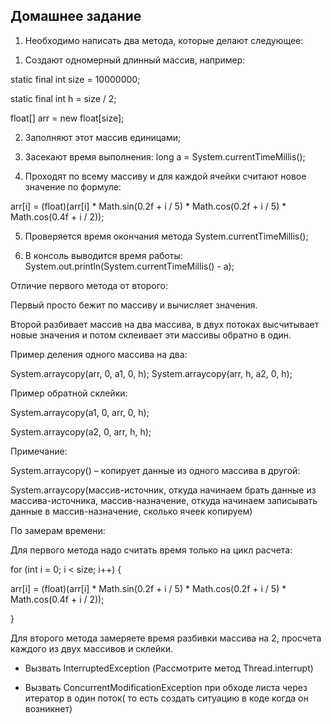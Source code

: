 Домашнее задание
----------------

1. Необходимо написать два метода, которые делают следующее:

1) Создают одномерный длинный массив, например:


static final int size = 10000000;

static final int h = size / 2;

float[] arr = new float[size];



2) Заполняют этот массив единицами;

3) Засекают время выполнения: long a = System.currentTimeMillis();

4) Проходят по всему массиву и для каждой ячейки считают новое значение по формуле:

arr[i] = (float)(arr[i] * Math.sin(0.2f + i / 5) * Math.cos(0.2f + i / 5) * Math.cos(0.4f + i / 2));

5) Проверяется время окончания метода System.currentTimeMillis();

6) В консоль выводится время работы: System.out.println(System.currentTimeMillis() - a);

Отличие первого метода от второго:

Первый просто бежит по массиву и вычисляет значения.

Второй разбивает массив на два массива, в двух потоках высчитывает новые значения и потом склеивает эти массивы обратно в один.

Пример деления одного массива на два:


System.arraycopy(arr, 0, a1, 0, h);
System.arraycopy(arr, h, a2, 0, h);


Пример обратной склейки:


System.arraycopy(a1, 0, arr, 0, h);

System.arraycopy(a2, 0, arr, h, h);

Примечание:


System.arraycopy() – копирует данные из одного массива в другой:

System.arraycopy(массив-источник, откуда начинаем брать данные из массива-источника, массив-назначение, откуда начинаем записывать данные в массив-назначение, сколько ячеек копируем)


По замерам времени:

Для первого метода надо считать время только на цикл расчета:


for (int i = 0; i < size; i++) {

arr[i] = (float)(arr[i] * Math.sin(0.2f + i / 5) * Math.cos(0.2f + i / 5) * Math.cos(0.4f + i / 2));

}

Для второго метода замеряете время разбивки массива на 2, просчета каждого из двух массивов и склейки.

* Вызвать InterruptedException (Рассмотрите метод Thread.interrupt)

* Вызвать ConcurrentModificationException при обходе листа через итератор в один поток( то есть создать ситуацию в коде когда он возникнет)
